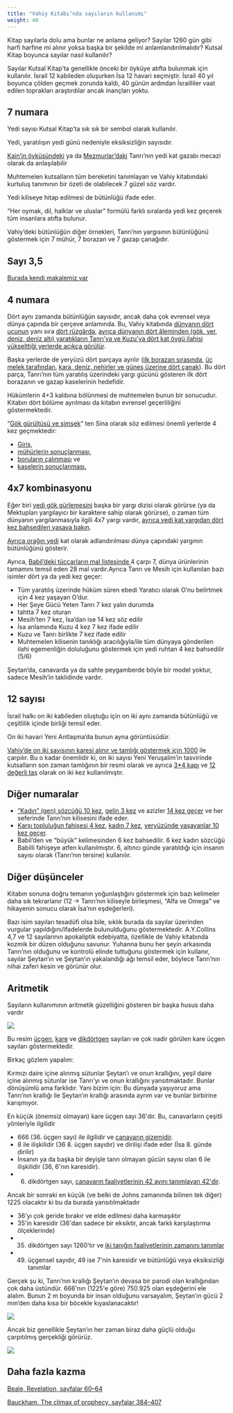 ```yaml
---
title: "Vahiy Kitabı’nda sayıların kullanımı"
weight: 40
---
```


Kitap sayılarla dolu ama bunlar ne anlama geliyor? Sayılar 1260 gün gibi harfi harfine mi alınır yoksa başka bir şekilde mi anlamlandırılmalıdır? Kutsal Kitap boyunca sayılar nasıl kullanılır?

Sayılar Kutsal Kitap’ta genellikle önceki bir öyküye atıfta bulunmak için kullanılır. İsrail 12 kabileden oluşurken İsa 12 havari seçmiştir. İsrail 40 yıl boyunca çölden geçmek zorunda kaldı, 40 günün ardından İsrailliler vaat edilen toprakları araştırdılar ancak inançları yoktu.

## 7 numara

<a name="a499"></a>
Yedi sayısı Kutsal Kitap’ta sık sık bir sembol olarak kullanılır.

Yedi, yaratılışın yedi günü nedeniyle eksiksizliğin sayısıdır.

[Kain’in öyküsündeki](https://www.bibleserver.com/TR/Yarat%C4%B1l%C4%B1%C5%9F4%3A15) ya da [Mezmurlar’daki](https://www.bibleserver.com/TR/Mezmur79%3A12) Tanrı’nın yedi kat gazabı mecazi olarak da anlaşılabilir

Muhtemelen kutsalların tüm bereketini tanımlayan ve Vahiy kitabındaki kurtuluş tanımının bir özeti de olabilecek 7 güzel söz vardır.

Yedi kiliseye hitap edilmesi de bütünlüğü ifade eder.

“Her oymak, dil, halklar ve uluslar” formülü farklı sıralarda yedi kez geçerek tüm insanlara atıfta bulunur.

Vahiy’deki bütünlüğün diğer örnekleri, Tanrı’nın yargısının bütünlüğünü göstermek için 7 mühür, 7 borazan ve 7 gazap çanağıdır.

## Sayı 3,5

<a name="832f"></a>
[Burada kendi makalemiz var](../../../../bible/daniel/expl/the-secret-of-the-3-5-years)

## 4 numara

<a name="062b"></a>
Dört aynı zamanda bütünlüğün sayısıdır, ancak daha çok evrensel veya dünya çapında bir çerçeve anlamında. Bu, Vahiy kitabında [dünyanın dört ucunun](https://www.bibleserver.com/TR/Vahiy20%3A8) yanı sıra [dört rüzgârda](https://www.bibleserver.com/TR/Vahiy7%3A1), [ayrıca dünyanın dört âleminden (gök, yer, deniz, deniz altı) yaratıkların Tanrı’ya ve Kuzu’ya dört kat övgü ilahisi yükselttiği yerlerde açıkça görülür](https://www.bibleserver.com/TR/Vahiy5%3A13).

Başka yerlerde de yeryüzü dört parçaya ayrılır ([ilk borazan sırasında](https://www.bibleserver.com/TR/Vahiy8%3A7), [üç melek tarafından](https://www.bibleserver.com/TR/Vahiy14%3A7), [kara, deniz, nehirler ve güneş üzerine dört çanak](https://www.bibleserver.com/TR/Vahiy16%3A2-9)). Bu dört parça, Tanrı’nın tüm yaratılış üzerindeki yargı gücünü gösteren ilk dört borazanın ve gazap kaselerinin hedefidir.

Hükümlerin 4+3 kalıbına bölünmesi de muhtemelen bunun bir sonucudur. Kitabın dört bölüme ayrılması da kitabın evrensel geçerliliğini göstermektedir.

“[Gök gürültüsü ve şimşek](https://www.bibleserver.com/TR/M%C4%B1s%C4%B1rdan%20%C3%87%C4%B1k%C4%B1%C5%9F19%3A16-18)“ ten Sina olarak söz edilmesi önemli yerlerde 4 kez geçmektedir:

- [Giriş](https://www.bibleserver.com/TR/Vahiy4%3A5),
- [mühürlerin sonuçlanması,](https://www.bibleserver.com/TR/Vahiy8%3A5)
- [boruların çalınması](https://www.bibleserver.com/TR/Vahiy11%3A19) ve
- [kaselerin sonuçlanması.](https://www.bibleserver.com/TR/Vahiy16%3A18)

## 4x7 kombinasyonu

<a name="4df9"></a>
Eğer biri [yedi gök gürlemesini](https://www.bibleserver.com/TR/Vahiy10%3A3-7) başka bir yargı dizisi olarak görürse (ya da Mektupları yargılayıcı bir karaktere sahip olarak görürse), o zaman tüm dünyanın yargılanmasıyla ilgili 4x7 yargı vardır, [ayrıca yedi kat yargıdan dört kez bahsedilen yasaya bakın](https://www.bibleserver.com/TR/Levililer26%3A14-46).

[Ayrıca orağın yedi](https://www.bibleserver.com/TR/Vahiy14%3A14-19) kat olarak adlandırılması dünya çapındaki yargının bütünlüğünü gösterir.

Ayrıca, [Babil’deki tüccarların mal listesinde ](https://www.bibleserver.com/TR/Vahiy18%3A11-13)4 çarpı 7, dünya ürünlerinin tamamını temsil eden 28 mal vardır.Ayrıca Tanrı ve Mesih için kullanılan bazı isimler dört ya da yedi kez geçer:

- Tüm yaratılış üzerinde hüküm süren ebedi Yaratıcı olarak O’nu belirtmek için 4 kez yaşayan O’dur.
- Her Şeye Gücü Yeten Tanrı 7 kez yalın durumda
- tahtta 7 kez oturan
- Mesih’ten 7 kez, İsa’dan ise 14 kez söz edilir
- İsa anlamında Kuzu 4 kez 7 kez ifade edilir
- Kuzu ve Tanrı birlikte 7 kez ifade edilir
- Muhtemelen kilisenin tanıklığı aracılığıyla/ile tüm dünyaya gönderilen ilahi egemenliğin doluluğunu göstermek için yedi ruhtan 4 kez bahsedilir (5/6)

Şeytan’da, canavarda ya da sahte peygamberde böyle bir model yoktur, sadece Mesih’in taklidinde vardır.

## 12 sayısı

<a name="601b"></a>
İsrail halkı on iki kabileden oluştuğu için on iki aynı zamanda bütünlüğü ve çeşitlilik içinde birliği temsil eder.

On iki havari Yeni Antlaşma’da bunun ayna görüntüsüdür.

[Vahiy’de on iki sayısının karesi alınır ve tamlığı göstermek için 1000](https://www.bibleserver.com/TR/Vahiy7%3A4-8) ile çarpılır. Bu o kadar önemlidir ki, on iki sayısı Yeni Yeruşalim’in tasvirinde kutsalların son zaman tamlığının bir resmi olarak ve ayrıca [3*4 kapı](https://www.bibleserver.com/TR/Vahiy21%3A13) ve [12 değerli taş](https://www.bibleserver.com/TR/Vahiy21%3A19-20) olarak on iki kez kullanılmıştır.

## Diğer numaralar

<a name="b417"></a>
- [“Kadın” (gen) sözcüğü 10 kez](https://biblehub.com/greek/strongs_1135.htm), [gelin 3 kez](https://biblehub.com/greek/3565.htm) ve azizler [14 kez geçer](https://biblehub.com/greek/3565.htm) ve her seferinde Tanrı’nın kilisesini ifade eder.
- [Karşı topluluğun fahişesi 4 kez](https://biblehub.com/greek/4204.htm), [kadın 7 kez](https://biblehub.com/greek/1135.htm), [yeryüzünde yaşayanlar 10 kez geçer](https://biblehub.com/greek/3625.htm).
- Babil’den ve “büyük” kelimesinden 6 kez bahsedilir. 6 kez kadın sözcüğü Babilli fahişeye atfen kullanılmıştır. 6, altıncı günde yaratıldığı için insanın sayısı olarak (Tanrı’nın tersine) kullanılır.

## Diğer düşünceler

<a name="975c"></a>
Kitabın sonuna doğru temanın yoğunlaştığını göstermek için bazı kelimeler daha sık tekrarlanır (12 -&gt; Tanrı’nın kiliseyle birleşmesi, “Alfa ve Omega” ve hikayenin sonucu olarak İsa’nın eşdeğerleri).

Bazı isim sayıları tesadüfi olsa bile, sıklık burada da sayılar üzerinden vurgular yapıldığını/ifadelerde bulunulduğunu göstermektedir. A.Y.Collins 4,7 ve 12 sayılarının apokaliptik edebiyatta, özellikle de Vahiy kitabında kozmik bir düzen olduğunu savunur. Yuhanna bunu her şeyin arkasında Tanrı’nın olduğunu ve kontrolü elinde tuttuğunu göstermek için kullanır, sayılar Şeytan’ın ve Şeytan’ın yakalandığı ağı temsil eder, böylece Tanrı’nın nihai zaferi kesin ve görünür olur.

## Aritmetik

<a name="bc16"></a>
Sayıların kullanımının aritmetik güzelliğini gösteren bir başka husus daha vardır

![](/images/Numbers_tr.jpg)

Bu resim [üçgen](https://bilimgenc.tubitak.gov.tr/makale/ucgensel-sayi-nedir), [kare](https://tr.wikipedia.org/wiki/Tam_kare) ve [dikdörtgen](http://aymematematikailesi.blogspot.com/2017/09/dikdortgensel-sayilar.html) sayıları ve çok nadir görülen kare üçgen sayıları göstermektedir.

Birkaç gözlem yapalım:

Kırmızı daire içine alınmış sütunlar Şeytan’ı ve onun krallığını, yeşil daire içine alınmış sütunlar ise Tanrı’yı ve onun krallığını yansıtmaktadır. Bunlar dönüşümlü ama farklıdır. Yani bizim için: Bu dünyada yaşıyoruz ama Tanrı’nın krallığı ile Şeytan’ın krallığı arasında ayrım var ve bunlar birbirine karışmıyor.

En küçük (önemsiz olmayan) kare üçgen sayı 36'dır. Bu, canavarların çeşitli yönleriyle ilgilidir

- 666 (36. üçgen sayı) ile ilgilidir ve [canavarın gizemidir](https://www.bibleserver.com/TR/Vahiy13%3A18).
- 8 ile ilişkilidir (36 8. üçgen sayıdır) ve dirilişi ifade eder (İsa 8. günde dirilir)
- İnsanın ya da başka bir deyişle tanrı olmayan gücün sayısı olan 6 ile ilişkilidir (36, 6'nın karesidir).
- 6. dikdörtgen sayı, [canavarın faaliyetlerinin 42 ayını tanımlayan 42'dir](https://www.bibleserver.com/TR/Vahiy13%3A5).

Ancak bir sonraki en küçük (ve belki de Johns zamanında bilinen tek diğer) 1225 olacaktır ki bu da burada yansıtılmaktadır

- 36'yı çok geride bırakır ve elde edilmesi daha karmaşıktır
- 35'in karesidir (36'dan sadece bir eksiktir, ancak farklı karşılaştırma ölçeklerinde)
- 35. dikdörtgen sayı 1260'tır ve [iki tanığın faaliyetlerinin zamanını tanımlar](https://www.bibleserver.com/TR/Vahiy11%3A3)
- 49. üçgensel sayıdır, 49 ise 7'nin karesidir ve bütünlüğü veya eksiksizliği tanımlar

Gerçek şu ki, Tanrı’nın krallığı Şeytan’ın devasa bir parodi olan krallığından çok daha üstündür. 666'nın (1225'e göre) 750.925 olan eşdeğerini ele alalım. Bunun 2 m boyunda bir insan olduğunu varsayalım, Şeytan’ın gücü 2 mm’den daha kısa bir böcekle kıyaslanacaktır!

![](/images/Numbers2_tr1.jpg)

Ancak biz genellikle Şeytan’ın her zaman biraz daha güçlü olduğu çarpıtılmış gerçekliği görürüz.

![](/images/Numbers2_tr2.jpg)

## Daha fazla kazma

[Beale, Revelation, sayfalar 60–64](../../../../about/ressources/index.html#bealy_rev)

[Bauckham, The climax of prophecy, sayfalar 384–407](../../../../about/ressources/index.html#bauckham_climax)

